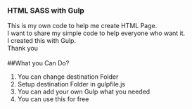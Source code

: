 ### HTML SASS with Gulp
This is my own code to help me create HTML Page. <br>
I want to share my simple code to help everyone who want it. <br>
I created this with Gulp. <br>
Thank you
<br>
<br>
##What you Can Do?
<ol>
<li>You can change destination Folder</li>
<li>Setup destination Folder in gulpfile.js</li>
<li>You can add your own Gulp what you needed</li>
<li>You can use this for free</li> 
</ol>